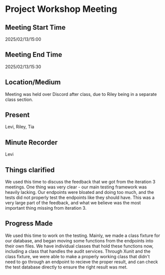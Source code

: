 # Project Workshop Meeting

## Meeting Start Time

2025/02/13/15:00

## Meeting End Time

2025/02/13/15:30

## Location/Medium

Meeting was held over Discord after class, due to Riley being in a separate class section.

## Present

Levi, Riley, Tia 

## Minute Recorder

Levi

## Things clarified

We used this time to discuss the feedback that we got from the iteration 3 meetings. One thing was very clear - our main testing
framework was heavily lacking. Our endpoints were bloated and doing too much, and the tests did not properly test the endpoints like
they should have. This was a very large part of the feedback, and what we believe was the most important thing missing
from iteration 3.

## Progress Made

We used this time to work on the testing. Mainly, we made a class fixture for our database, and began moving some functions
from the endpoints into their own files. We have individual classes that hold these functions now, including a class that handles the
audit services. Through Xunit and the class fixture, we were able to make a properly working class that didn't need to go through an endpoint
to recieve the proper result, and can check the test database directly to ensure the right result was met.